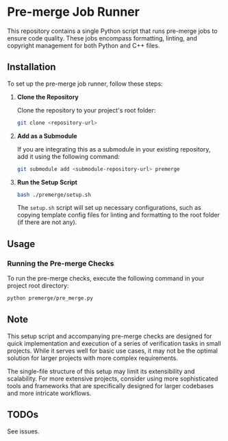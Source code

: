 # Pre-merge Job Runner

This repository contains a single Python script that runs pre-merge jobs to ensure code quality. These jobs encompass formatting, linting, and copyright management for both Python and C++ files.

## Installation

To set up the pre-merge job runner, follow these steps:

1. **Clone the Repository**

    Clone the repository to your project's root folder:

    ```sh
    git clone <repository-url>
    ```

2. **Add as a Submodule**

    If you are integrating this as a submodule in your existing repository, add it using the following command:

    ```sh
    git submodule add <submodule-repository-url> premerge
    ```

3. **Run the Setup Script**

    ```sh
    bash ./premerge/setup.sh
    ```

    The `setup.sh` script will set up necessary configurations, such as copying template config files for linting and formatting to the root folder (if there are not any).

## Usage

### Running the Pre-merge Checks

To run the pre-merge checks, execute the following command in your project root directory:

```sh
python premerge/pre_merge.py
```


## Note

This setup script and accompanying pre-merge checks are designed for quick implementation and execution of a series of verification tasks in small projects. While it serves well for basic use cases, it may not be the optimal solution for larger projects with more complex requirements.

The single-file structure of this setup may limit its extensibility and scalability. For more extensive projects, consider using more sophisticated tools and frameworks that are specifically designed for larger codebases and more intricate workflows.

## TODOs

See issues.

